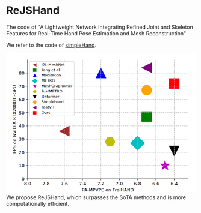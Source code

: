 # ReJSHand
The code of "A Lightweight Network Integrating Refined Joint and Skeleton Features for Real-Time Hand Pose Estimation and Mesh Reconstruction"

We refer to the code of [simpleHand](https://github.com/patienceFromZhou/simpleHand.git).

![image](/configs/res.png)
We propose ReJSHand, which surpasses the SoTA methods and is more computationally efficient.
